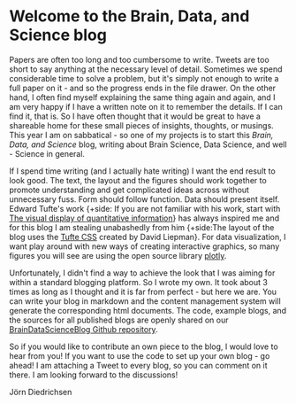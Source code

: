 # Welcome to the Brain, Data, and Science blog

<section markdown="1">

Papers are often too long and too cumbersome to write. Tweets are too short to say anything at the necessary level of detail. Sometimes we spend considerable time to solve a problem, but it's simply not enough to write a full paper on it - and so the progress ends in the file drawer. On the other hand, I often find myself explaining the same thing again and again, and I am very happy if I have a written note on it to remember the details. If I can find it, that is. So I have often thought that it would be great to have a shareable home for these small pieces of insights, thoughts, or musings. This year I am on sabbatical - so one of my projects is to start this *Brain, Data, and Science* blog, writing about Brain Science, Data Science, and well - Science in general.

If I spend time writing (and I actually hate writing) I want the end result to look good. The text, the layout and the figures should work together to promote understanding and get complicated ideas across without unnecessary fuss. Form should follow function. Data should present itself. Edward Tufte's work {+side: If you are not familiar with his work, start with [The visual display of quantitative information](https://www.edwardtufte.com/tufte/books_vdqi)} has always inspired me and for this blog I am stealing unabashedly from him {+side:The layout of the blog uses the [Tufte CSS](https://edwardtufte.github.io/tufte-css/) created by David Liepman}.  For data visualization, I want play around with new ways of creating interactive graphics, so many figures you will see are using the open source library [plotly](https://plotly.com/graphing-libraries/). 

Unfortunately, I didn't find a way to achieve the look that I was aiming for within a standard blogging platform. So I wrote my own. It took about 3 times as long as I thought and it is far from perfect - but here we are. You can write your blog in markdown and the content management system will generate the corresponding html documents. The code, example blogs, and the sources for all published blogs are openly shared on our [BrainDataScienceBlog Github repository](https://github.com/DiedrichsenLab/BrainDataScienceBlog).

So if you would like to contribute an own piece to the blog, I would love to hear from you! If you want to use the code to set up your own blog - go ahead! I am attaching a Tweet to every blog, so you can comment on it there. I am looking forward to the discussions!  

Jörn Diedrichsen 
</section>

